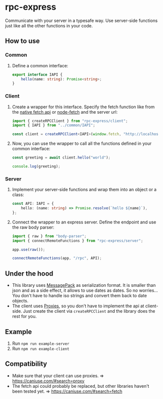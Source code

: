 # rpc-express
Communicate with your server in a typesafe way. Use server-side functions just like all the other functions in your code. 

## How to use

### Common
1. Define a common interface:
    ```ts
    export interface IAPI {
        hello(name: string): Promise<string>;
    }
    ```

### Client
1. Create a wrapper for this interface. Specify the fetch function like from the [native fetch api](https://developer.mozilla.org/en-US/docs/Web/API/Fetch_API) or [node-fetch](https://www.npmjs.com/package/node-fetch) and the server url:
    ```ts
    import { createRPCClient } from "rpc-express/client";
    import { IAPI } from "../common/IAPI";

    const client = createRPCClient<IAPI>(window.fetch, "http://localhost:3000/rpc");
    ```
1. Now, you can use the wrapper to call all the functions defined in your common interface:
    ```ts
    const greeting = await client.hello("world");

    console.log(greeting);
    ``` 

### Server
1. Implement your server-side functions and wrap them into an object or a class:
    ```ts
    const API: IAPI = {
        hello: (name: string) => Promise.resolve(`hello ${name}`),
    };
    ```
1. Connect the wrapper to an express server. Define the endpoint and use the raw body parser:
    ```ts
    import { raw } from "body-parser";
    import { connectRemoteFunctions } from "rpc-express/server";

    app.use(raw());

    connectRemoteFunctions(app, "/rpc", API);
    ```

## Under the hood
- This library uses [MessagePack](https://msgpack.org) as serialization format. It is smaller than json and as a side effect, it allows to use dates as dates. So no worries... You don't have to handle iso strings and convert them back to date objects.
- The client uses [Proxies](https://developer.mozilla.org/de/docs/Web/JavaScript/Reference/Global_Objects/Proxy), so you don't have to implement the api at client-side. Just create the client via `createRPCClient` and the library does the rest for you.

## Example
1. Run `npm run example-server`
1. Run `npm run example-client`

## Compatibility
- Make sure that your client can use proxies. => https://caniuse.com/#search=proxy  
- The fetch api could probably be replaced, but other libraries haven't been tested yet. => https://caniuse.com/#search=fetch